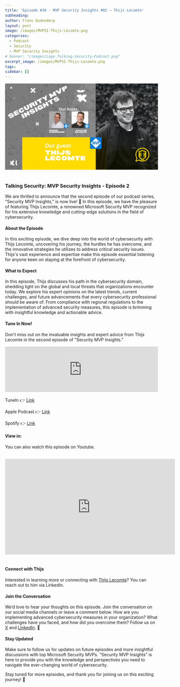 ```yaml
---
title: 'Episode #38 - MVP Security Insights #02 – Thijs Lecomte'
subheading: 
author: Frans Oudendorp
layout: post
image: /images/MVPSI-Thijs-Lecomte.png
categories:
  - Podcast
  - Security
  - MVP Security Insights
# banner: "/images/Logo_Talking-Security-Podcast.png"
excerpt_image: /images/MVPSI-Thijs-Lecomte.png
tags: 
sidebar: []
---
```


<div>
  <img width="600" src="/images/MVPSI-Thijs-Lecomte.png" >
</div> <br>


### Talking Security: MVP Security Insights - Episode 2

We are thrilled to announce that the second episode of our podcast series, "Security MVP Insights," is now live! 🎉 In this episode, we have the pleasure of featuring Thijs Lecomte, a renowned Microsoft Security MVP recognized for his extensive knowledge and cutting-edge solutions in the field of cybersecurity.

#### About the Episode
In this exciting episode, we dive deep into the world of cybersecurity with Thijs Lecomte, uncovering his journey, the hurdles he has overcome, and the innovative strategies he utilizes to address critical security issues. Thijs's vast experience and expertise make this episode essential listening for anyone keen on staying at the forefront of cybersecurity.

#### What to Expect
In this episode, Thijs discusses his path in the cybersecurity domain, shedding light on the global and local threats that organizations encounter today. We explore his expert opinions on the latest trends, current challenges, and future advancements that every cybersecurity professional should be aware of. From compliance with regional regulations to the implementation of advanced security measures, this episode is brimming with insightful knowledge and actionable advice.

#### Tune In Now!
Don't miss out on the invaluable insights and expert advice from Thijs Lecomte in the second episode of "Security MVP Insights."


<iframe src="https://player.rss.com/talking-security/1564186?theme=dark" style="width: 100%; height: 150px;" title="#38 - MVP Security Insights - Thijs Lecomte" frameBorder="0" allow="accelerometer; autoplay; clipboard-write; encrypted-media; gyroscope; picture-in-picture"><a href="https://rss.com/podcasts/talking-security/1564186/">#38 - MVP Security Insights - Thijs Lecomte</a></iframe>
<br>


TuneIn 👉 [Link][tunein-podcast]

Apple Podcast 👉 [Link][apple-podcast]

Spotify 👉 [Link][spotify]


#### View in:
You can also watch this episode on Youtube.

<br>
<center>
<iframe width="560" height="315" src="https://www.youtube.com/embed/crDLvpH6Xs8?si=sdVCnmWojEyUdwEH" title="YouTube video player" frameborder="0" allow="accelerometer; autoplay; clipboard-write; encrypted-media; gyroscope; picture-in-picture; web-share" referrerpolicy="strict-origin-when-cross-origin" allowfullscreen></iframe>
</center>
<br>

#### Connect with Thijs
Interested in learning more or connecting with [Thijs Lecomte][linkedin-thijs]? You can reach out to him via LinkedIn.

#### Join the Conversation
We’d love to hear your thoughts on this episode. Join the conversation on our social media channels or leave a comment below. How are you implementing advanced cybersecurity measures in your organization? What challenges have you faced, and how did you overcome them? Follow us on [X][twitter] and [LinkedIn][linkedin]. 👋

#### Stay Updated
Make sure to follow us for updates on future episodes and more insightful discussions with top Microsoft Security MVPs. "Security MVP Insights" is here to provide you with the knowledge and perspectives you need to navigate the ever-changing world of cybersecurity.

Stay tuned for more episodes, and thank you for joining us on this exciting journey! 🙌













[spotify]: https://open.spotify.com/episode/5i6Is9SUOGBdr3NKmbKVsx
[apple-podcast]: https://podcasts.apple.com/us/podcast/38-mvp-security-insights-thijs-lecomte/id1653147812?i=1000661868854
[tunein-podcast]: #
[twitter]: https://twitter.com/SecurityTalking
[linkedin]: https://www.linkedin.com/company/talkingsecurity-podcast
[youtube]: https://www.youtube.com/@TalkingSecurity
[linkedin-frans]: https://www.linkedin.com/in/fransoudendorp/
[linkedin-pouyan]: https://www.linkedin.com/in/pkhabazi/
[linkedin-thijs]: https://www.linkedin.com/in/thijslecomte
[blog-thijs]: https://365bythijs.be/

